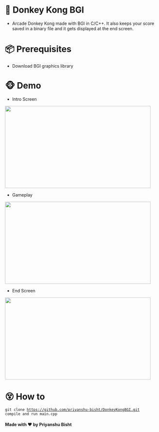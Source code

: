 # 🦍 __Donkey Kong BGI__
- Arcade Donkey Kong made with BGI in C/C++. It also keeps your score saved in a binary file and it gets displayed at the end screen.

# 📦 __Prerequisites__
- Download BGI graphics library

# 🐵 __Demo__
- Intro Screen
<img src='https://github.com/priyanshu-bisht/DonkeyKongBGI/blob/master/1.png' width='480px' height='270px'/>

- Gameplay
<img src='https://github.com/priyanshu-bisht/DonkeyKongBGI/blob/master/2.png' width='480px' height='270px'/>

- End Screen
<img src='https://github.com/priyanshu-bisht/DonkeyKongBGI/blob/master/3.png' width='480px' height='270px'/>

# 😵 __How to__
<code>git clone https://github.com/priyanshu-bisht/DonkeyKongBGI.git</code>  
<code>compile and run main.cpp</code>

#### __Made with ❤ by Priyanshu Bisht__
